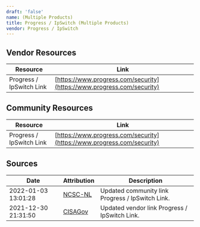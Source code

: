 ```yaml
---
draft: 'false'
name: (Multiple Products)
title: Progress / IpSwitch (Multiple Products)
vendor: Progress / IpSwitch
---
```


## Vendor Resources
| Resource | Link |
| --- | --- |
| Progress / IpSwitch Link | [https://www.progress.com/security](https://www.progress.com/security) |

## Community Resources
| Resource | Link |
| --- | --- |
| Progress / IpSwitch Link | [https://www.progress.com/security](https://www.progress.com/security) |


## Sources
| Date | Attribution | Description |
| --- | --- | --- |
| 2022-01-03 13:01:28 | [NCSC-NL](https://github.com/NCSC-NL/log4shell/blob/main/software/README.md) | Updated community link Progress / IpSwitch Link.  |
| 2021-12-30 21:31:50 | [CISAGov](https://raw.githubusercontent.com/cisagov/log4j-affected-db/develop/README.md) | Updated vendor link Progress / IpSwitch Link.  |
